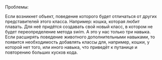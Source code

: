 Проблемы:

Если возникнет объект, поведение которого будет отличаться от других представителей этого класса. Например: кошка, которая любит плавать. Для неё придётся создавать свой новый класс, в котором не будет переопределение метода swim. А это у нас только три навыка. Если расширять поведение животного дополнительными навыками, то появится необходимость добавлять классы для, например, кошки, у которой нет того, или иного навыка, что приведёт к путанице и повторению больших кусков кода.
